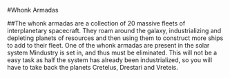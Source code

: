 #Whonk Armadas 

##The whonk armadas are a collection of 20 massive fleets of interplanetary spacecraft. They roam around the galaxy, industrializing and depleting planets of resources and then using them to construct more ships to add to their fleet.
One of the whonk armadas are present in the solar system Mindustry is set in, and thus must be eliminated. This will not be a easy task as half the system has already been industrialized, so you will have to take back the planets Cretelus, Drestari and Vreteis. 
